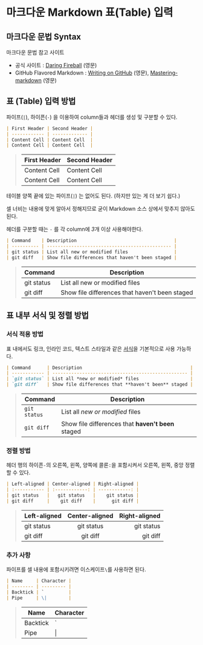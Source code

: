 # 마크다운 Markdown 표(Table) 입력

## 마크다운 문법 Syntax
마크다운 문법 참고 사이트
- 공식 사이트 : [Daring Fireball](https://daringfireball.net/projects/markdown/syntax) (영문)
- GitHub Flavored Markdown : [Writing on GitHub](https://docs.github.com/en/github/writing-on-github) (영문), [Mastering-markdown](https://guides.github.com/features/mastering-markdown/index.html) (영문)


## 표 (Table) 입력 방법

파이프(`|`), 하이픈(`-`) 을 이용하여 column들과 헤더를 생성 및 구분할 수 있다.

```md
| First Header | Second Header |
| ------------ | ------------- |
| Content Cell | Content Cell  |
| Content Cell | Content Cell  |
```
    
>| First Header  | Second Header |
>| ------------- | ------------- |
>| Content Cell  | Content Cell  |
>| Content Cell  | Content Cell  |

테이블 양쪽 끝에 있는 파이프(`|`) 는 없어도 된다. (하지만 있는 게 더 보기 쉽다.)

셀 너비는 내용에 맞게 알아서 정해지므로 굳이 Markdown 소스 상에서 맞추지 않아도 된다.

헤더를 구분할 때는 `-` 를 각 column에 *3*개 이상 사용해야한다.

```md
| Command    | Description                                    |
| ---------- | ---------------------------------------------- |
| git status | List all new or modified files                 |
| git diff   | Show file differences that haven't been staged |
```

>| Command | Description |
>| --- | --- |
>| git status | List all new or modified files |
>| git diff | Show file differences that haven't been staged |


## 표 내부 서식 및 정렬 방법

### 서식 적용 방법

표 내에서도 링크, 인라인 코드, 텍스트 스타일과 같은 [서식](https://github.com/lyw1217/TIL/blob/main/Markdown/How_to_Write_with_Markdown.md)을 기본적으로 사용 가능하다.

```md
| Command      | Description                                        |
| ------------ | -------------------------------------------------- |
| `git status` | List all *new or modified* files                   |
| `git diff`   | Show file differences that **haven't been** staged |
```

>| Command | Description |
>| --- | --- |
>| `git status` | List all *new or modified* files |
>| `git diff` | Show file differences that **haven't been** staged |


### 정렬 방법

헤더 행의 하이픈`-`의 오른쪽, 왼쪽, 양쪽에 콜론`:`을 포함시켜서 오른쪽, 왼쪽, 중앙 정렬할 수 있다.

```md
| Left-aligned | Center-aligned | Right-aligned |
| :----------- | :------------: | ------------: |
| git status   |   git status   |    git status |
| git diff     |    git diff    |      git diff |
```

>| Left-aligned | Center-aligned | Right-aligned |
>| :---         |     :---:      |          ---: |
>| git status   | git status     | git status    |
>| git diff     | git diff       | git diff      |


### 추가 사항

파이프를 셀 내용에 포함시키려면 이스케이프`\`를 사용하면 된다.

```md
| Name     | Character |
| -------- | --------- |
| Backtick | `         |
| Pipe     | \|        |
```

>| Name     | Character |
>| ---      | ---       |
>| Backtick | `         |
>| Pipe     | \|        |